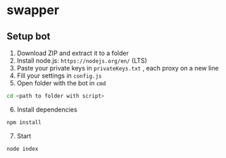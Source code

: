 # swapper

## Setup bot
1) Download ZIP and extract it to a folder
2) Install node.js: `https://nodejs.org/en/` (LTS)
3) Paste your private keys in `privateKeys.txt` , each proxy on a new line
4) Fill your settings in `config.js`
5) Open folder with the bot in `cmd`
```bash
cd <path to folder with script>
```
6) Install dependencies
```bash
npm install
```
7) Start
```bash
node index
```
